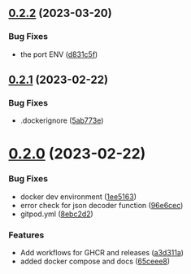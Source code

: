 ## [0.2.2](https://github.com/Pradumnasaraf/go-api/compare/v0.2.1...v0.2.2) (2023-03-20)


### Bug Fixes

* the port ENV ([d831c5f](https://github.com/Pradumnasaraf/go-api/commit/d831c5f50bc6c61b1a1c6fb9df91d0924452f8cd))



## [0.2.1](https://github.com/Pradumnasaraf/go-api/compare/v0.2.0...v0.2.1) (2023-02-22)


### Bug Fixes

* .dockerignore ([5ab773e](https://github.com/Pradumnasaraf/go-api/commit/5ab773ef6ad151a6ed7361478fc527a9f6c1b2fc))



# [0.2.0](https://github.com/Pradumnasaraf/go-api/compare/65ceee822920344f30a9043b3537c1283f7a6a8c...v0.2.0) (2023-02-22)


### Bug Fixes

* docker dev environment ([1ee5163](https://github.com/Pradumnasaraf/go-api/commit/1ee5163b072c7796956e555aeab32415f255a537))
* error check for json decoder function ([96e6cec](https://github.com/Pradumnasaraf/go-api/commit/96e6cecdb373e8384a97354aa9ee9c0061fcf9d5))
* gitpod.yml ([8ebc2d2](https://github.com/Pradumnasaraf/go-api/commit/8ebc2d2e8bf493c81e952ea8c5a6258c9f248f95))


### Features

* Add workflows for GHCR and releases ([a3d311a](https://github.com/Pradumnasaraf/go-api/commit/a3d311a9c59859ff7757aa407c530d3938bc9e3a))
* added docker compose and docs ([65ceee8](https://github.com/Pradumnasaraf/go-api/commit/65ceee822920344f30a9043b3537c1283f7a6a8c))



